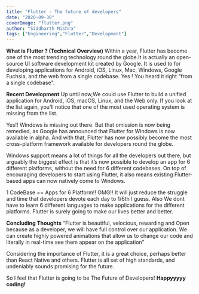 ```yaml
---
title: "Flutter - The future of developers"
date: "2020-09-30"
coverImage: "flutter.png"
author: "Siddharth Mishra"
tags: ["Engineering","Flutter","Development"]
---
```


**What is Flutter ? (Technical Overview)**
Within a year, Flutter has become one of the most trending technology round the globe.It is actually an open-source UI software development kit created by Google. It is used to for developing applications for Android, iOS, Linux, Mac, Windows, Google Fuchsia, and the web from a single codebase.
Yes ! You heard it right "from a single codebase". 

**Recent Development**
Up until now,We could use Flutter to build a unified application for Android, iOS, macOS, Linux, and the Web only. If you look at the list again, you’ll notice that one of the most used operating system is missing from the list.

Yes!! Windows is missing out there. But that omission is now being remedied, as Google has announced that Flutter for Windows is now available in alpha. And with that, Flutter has now possibly become the most cross-platform framework available for developers round the globe.

Windows support means a lot of things for all the developers out there, but arguably the biggest effect is that it’s now possible to develop an app for 6 different platforms, without the need for 6 different codebases. On top of encouraging developers to start using Flutter, it also means existing Flutter-based apps can now natively come to Windows.

1 CodeBase == Apps for 6 Platform!! OMG!! It will just reduce the struggle and time that developers devote each day to 1/6th I guess. Also We dont have to learn 6 different languages to make applications for the different platforms. Flutter is surely going to make our lives better and better.

**Concluding Thoughts**
“Flutter is beautiful, velocious, rewarding and Open because as a developer, we will have full control over our application. We can create highly powered animations that allow us to change our code and literally in real-time see them appear on the application”

Considering the importance of Flutter, it is a great choice, perhaps better than React Native and others. Flutter is all set of high standards, and undeniably sounds promising for the future.

So I feel that Flutter is going to be The Future of Developers!
**Happyyyyy coding!**
